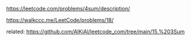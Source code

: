 https://leetcode.com/problems/4sum/description/

https://walkccc.me/LeetCode/problems/18/

related: https://github.com/AlKiAl/leetcode_com/tree/main/15.%203Sum
